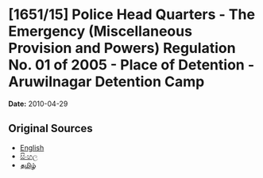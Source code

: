 # [1651/15] Police Head Quarters - The Emergency (Miscellaneous Provision and Powers) Regulation No. 01 of 2005 - Place of Detention - Aruwilnagar Detention Camp

**Date:** 2010-04-29

## Original Sources

- [English](https://documents.gov.lk/view/extra-gazettes/2010/4/1651-15_E.pdf)
- [සිංහල](https://documents.gov.lk/view/extra-gazettes/2010/4/1651-15_S.pdf)
- [தமிழ்](https://documents.gov.lk/view/extra-gazettes/2010/4/1651-15_T.pdf)
